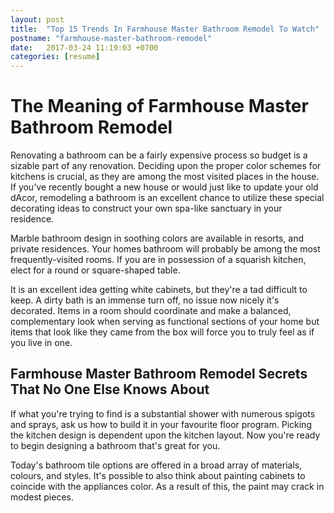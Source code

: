 ```yaml
---
layout: post
title:  "Top 15 Trends In Farmhouse Master Bathroom Remodel To Watch"
postname: "farmhouse-master-bathroom-remodel"
date:   2017-03-24 11:19:03 +0700
categories: [resume]
---
```

 The Meaning of Farmhouse Master Bathroom Remodel 
==================================================

Renovating a bathroom can be a fairly expensive process so budget is a sizable part of any renovation. Deciding upon the proper color schemes for kitchens is crucial, as they are among the most visited places in the house. If you've recently bought a new house or would just like to update your old dAcor, remodeling a bathroom is an excellent chance to utilize these special decorating ideas to construct your own spa-like sanctuary in your residence.

Marble bathroom design in soothing colors are available in resorts, and private residences. Your homes bathroom will probably be among the most frequently-visited rooms. If you are in possession of a squarish kitchen, elect for a round or square-shaped table.

It is an excellent idea getting white cabinets, but they're a tad difficult to keep. A dirty bath is an immense turn off, no issue now nicely it's decorated. Items in a room should coordinate and make a balanced, complementary look when serving as functional sections of your home but items that look like they came from the box will force you to truly feel as if you live in one.

 Farmhouse Master Bathroom Remodel Secrets That No One Else Knows About 
------------------------------------------------------------------------

If what you're trying to find is a substantial shower with numerous spigots and sprays, ask us how to build it in your favourite floor program. Picking the kitchen design is dependent upon the kitchen layout. Now you're ready to begin designing a bathroom that's great for you.

Today's bathroom tile options are offered in a broad array of materials, colours, and styles. It's possible to also think about painting cabinets to coincide with the appliances color. As a result of this, the paint may crack in modest pieces.
